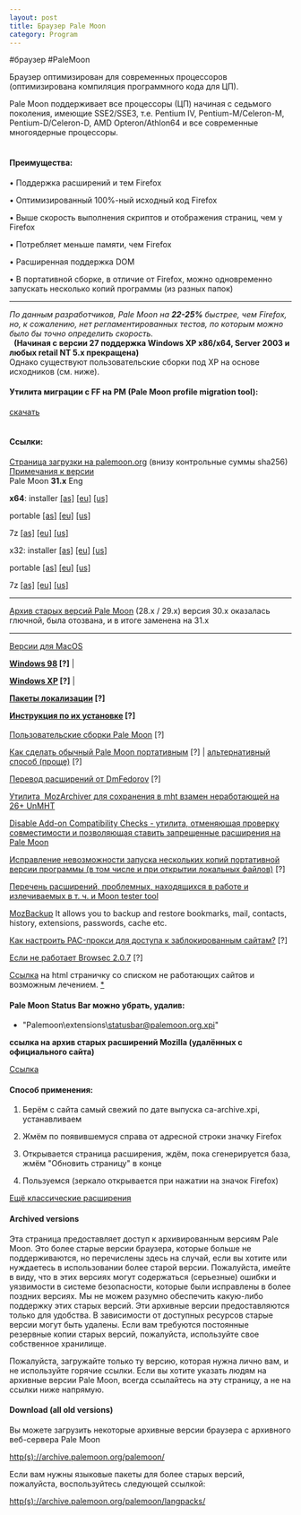 ```yaml
---
layout: post
title: Браузер Pale Moon
category: Program
---
```


#браузер #PaleMoon

Браузер оптимизирован для современных процессоров (оптимизирована компиляция программного кода для ЦП).

Pale Moon поддерживает все процессоры (ЦП) начиная с седьмого поколения, имеющие SSE2/SSE3, т.е. Pentium IV, Pentium-M/Celeron-M, Pentium-D/Celeron-D, AMD Opteron/Athlon64 и все современные многоядерные процессоры.  
   
#### **Преимущества:**  

• Поддержка расширений и тем Firefox  

• Оптимизированный 100%-ный исходный код Firefox 

• Выше скорость выполнения скриптов и отображения страниц, чем у Firefox  

• Потребляет меньше памяти, чем Firefox 

• Расширенная поддержка DOM  

• В портативной сборке, в отличие от Firefox, можно одновременно запускать несколько копий программы (из разных папок)

---
  
_По данным разработчиков, Pale Moon на **22-25%** быстрее, чем Firefox, но, к сожалению, нет регламентированных тестов, по которым можно было бы точно определить скорость._  
  
**(Начиная с версии 27 поддержка Windows XP x86/x64, Server 2003 и любых retail NT 5.x прекращена)**  
Однако существуют пользовательские сборки под XP на основе исходников (см. ниже).
  
#### **Утилита миграции с FF на PM** (Pale Moon profile migration tool):

[скачать](http://relmirror.palemoon.org/tools/pm-migrate.exe)  
   
#### **Ссылки:**

[Страница загрузки на palemoon.org](https://www.palemoon.org/download.shtml) (внизу контрольные суммы sha256)  
[Примечания к версии](https://www.palemoon.org/releasenotes.shtml)  
Pale Moon **31.x** Eng  

**x64**: installer [[as]](https://www.palemoon.org/download.php?bits=64&type=installer&mirror=as) [[eu]](https://www.palemoon.org/download.php?bits=64&type=installer&mirror=eu) [[us]](https://www.palemoon.org/download.php?bits=64&type=installer&mirror=us) 

portable [[as]](https://www.palemoon.org/download.php?bits=64&type=portable&mirror=as) [[eu]](https://www.palemoon.org/download.php?bits=64&type=portable&mirror=eu) [[us]](https://www.palemoon.org/download.php?bits=64&type=portable&mirror=us) 

7z [[as]](https://www.palemoon.org/download.php?bits=64&type=7z&mirror=as) [[eu]](https://www.palemoon.org/download.php?bits=64&type=7z&mirror=eu) [[us]](https://www.palemoon.org/download.php?bits=64&type=7z&mirror=us)  

x32: installer [[as]](https://www.palemoon.org/download.php?bits=32&type=installer&mirror=as) [[eu]](https://www.palemoon.org/download.php?bits=32&type=installer&mirror=eu) [[us]](https://www.palemoon.org/download.php?bits=32&type=installer&mirror=us) 

portable [[as]](https://www.palemoon.org/download.php?bits=32&type=portable&mirror=as) [[eu]](https://www.palemoon.org/download.php?bits=32&type=portable&mirror=eu) [[us]](https://www.palemoon.org/download.php?bits=32&type=portable&mirror=us) 

 7z [[as]](https://www.palemoon.org/download.php?bits=32&type=7z&mirror=as) [[eu]](https://www.palemoon.org/download.php?bits=32&type=7z&mirror=eu) [[us]](https://www.palemoon.org/download.php?bits=32&type=7z&mirror=us)  

--- 

[Архив старых версий Pale Moon](https://www.palemoon.org/archived.shtml) (28.x / 29.x) версия 30.x оказалась глючной, была отозвана, и в итоге заменена на 31.x 

---  
[Версии для MacOS](https://forum.palemoon.org/viewforum.php?f=41)  
  
**[Windows 98](http://forum.ru-board.com/topic.cgi?forum=5&topic=50547&start=0&limit=1&m=1#1) [?]** | 

**[Windows XP](http://forum.ru-board.com/topic.cgi?forum=5&topic=50547&start=0&limit=1&m=2#1) [?]** | 

**[Пакеты локализации](http://forum.ru-board.com/topic.cgi?forum=5&topic=50547&start=0&limit=1&m=3#1) [?]**  

**[Инструкция по их установке](http://forum.ru-board.com/topic.cgi?forum=5&topic=50547&start=0&limit=1&m=4#1) [?]**  
   
[Пользовательские сборки Рale Moon](http://forum.ru-board.com/topic.cgi?forum=5&topic=50547&start=0&limit=1&m=5#1) [?] 

[Как сделать обычный Pale Moon портативным](http://forum.ru-board.com/topic.cgi?forum=5&topic=36098&start=2780#15) [?] | [альтернативный способ (проще)](http://forum.ru-board.com/topic.cgi?forum=5&topic=36098&start=2800#8) [?] 

[Перевод расширений от DmFedorov](http://forum.ru-board.com/topic.cgi?forum=5&topic=49744&start=1860#6) [?] 

[Утилита  MozArchiver для сохранения в mht взамен неработающей на 26+ UnMHT](https://addons.palemoon.org/extensions/download-management/mozarchiver/) 

[Disable Add-on Compatibility Checks - утилита, отменяющая проверку совместимости и позволяющая ставить запрещенные расширения на Pale Moon](https://addons.mozilla.org/ru/firefox/addon/checkcompatibility/)  

[Исправление невозможности запуска нескольких копий портативной версии программы (в том числе и при открытии локальных файлов)](http://forum.ru-board.com/topic.cgi?forum=5&topic=36098&start=2520#4) [?]  

[Перечень расширений, проблемных, находящихся в работе и излечиваемых в т. ч. и Moon tester tool](https://addons.palemoon.org/incompatible/) 

[MozBackup](http://mozbackup.jasnapaka.com/) It allows you to backup and restore bookmarks, mail, contacts, history, extensions, passwords, cache etc. 

[Как настроить PAC-прокси для доступа к заблокированным сайтам?](http://forum.ru-board.com/topic.cgi?forum=5&topic=50547&start=0&limit=1&m=6#1) [?] 

[Если не работает Browsec 2.0.7](http://forum.ru-board.com/topic.cgi?forum=5&topic=50547&start=2240#12) [?]  

[Ссылка](https://dl.dropboxusercontent.com/s/0o1jsy7bsz330hl/pmfix.html) на html страничку со списком не работающих сайтов и возможным лечением. [*](https://dl.dropboxusercontent.com/s/k3ypa618arrbg2l/%D0%9F%D1%80%D0%BE%D1%87%D1%82%D0%B8.txt) 

#### Pale Moon Status Bar можно убрать, удалив: 

- "Palemoon\extensions\statusbar@palemoon.org.xpi"

**ссылка на архив старых расширений Mozilla (удалённых с официального сайта)**  

[Ссылка](https://github.com/JustOff/ca-archive/releases) 

#### Способ применения: 

1. Берём с сайта самый свежий по дате выпуска ca-archive.xpi, устанавливаем

2. Жмём по появившемуся справа от адресной строки значку Firefox  

3. Открывается страница расширения, ждём, пока сгенерируется база, жмём 
"Обновить страницу" в конце  

4. Пользуемся (зеркало открывается при нажатии на значок Firefox) 

[Ещё классические расширения](https://web.archive.org/web/20191124074729/http://legacycollector.org/firefox-addons/)

#### Archived versions

Эта страница предоставляет доступ к архивированным версиям Pale Moon. Это более старые версии браузера, которые больше не поддерживаются, но перечислены здесь на случай, если вы хотите или нуждаетесь в использовании более старой версии. Пожалуйста, имейте в виду, что в этих версиях могут содержаться (серьезные) ошибки и уязвимости в системе безопасности, которые были исправлены в более поздних версиях. Мы не можем разумно обеспечить какую-либо поддержку этих старых версий.
Эти архивные версии предоставляются только для удобства. В зависимости от доступных ресурсов старые версии могут быть удалены. Если вам требуются постоянные резервные копии старых версий, пожалуйста, используйте свое собственное хранилище. 

Пожалуйста, загружайте только ту версию, которая нужна лично вам, и не используйте горячие ссылки.
Если вы хотите указать людям на архивные версии Pale Moon, всегда ссылайтесь на эту страницу, а не на ссылки ниже напрямую. 

#### Download (all old versions)

Вы можете загрузить некоторые архивные версии браузера с архивного веб-сервера Pale Moon

[http(s)://archive.palemoon.org/palemoon/](https://archive.palemoon.org/palemoon/)  

Если вам нужны языковые пакеты для более старых версий, пожалуйста, воспользуйтесь следующей ссылкой: 

[http(s)://archive.palemoon.org/palemoon/langpacks/](https://archive.palemoon.org/palemoon/langpacks/)